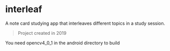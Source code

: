 # interleaf
A note card studying app that interleaves different topics in a study session.
> Project created in 2019

You need opencv4_0_1 in the android directory to build